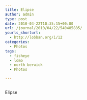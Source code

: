 ```yaml
---
title: Elipse
author: admin
type: post
date: 2010-04-22T10:35:15+00:00
url: /journal/2010/04/22/540485885/
yourls_shorturl:
  - http://lobban.org/i/12
categories:
  - Photos
tags:
  - fisheye
  - lomo
  - north berwick
  - Photos

---
```

<div class="figure">
  <img src="http://andy.lobban.org/photo/1280/540485885/1/tumblr_l19xeriMjw1qzrl7b" alt="" />
</div>

Elipse